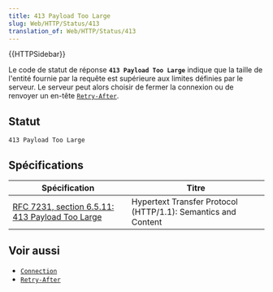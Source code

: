 ```yaml
---
title: 413 Payload Too Large
slug: Web/HTTP/Status/413
translation_of: Web/HTTP/Status/413
---
```

{{HTTPSidebar}}

Le code de statut de réponse **`413 Payload Too Large`** indique que la taille de l'entité fournie par la requête est supérieure aux limites définies par le serveur. Le serveur peut alors choisir de fermer la connexion ou de renvoyer un en-tête [`Retry-After`](/fr/docs/Web/HTTP/Headers/Retry-After).

## Statut

```
413 Payload Too Large
```

## Spécifications

| Spécification                                                        | Titre                                                         |
| -------------------------------------------------------------------- | ------------------------------------------------------------- |
| [RFC 7231, section 6.5.11: 413 Payload Too Large](https://datatracker.ietf.org/doc/html/rfc7231#section-6.5.11) | Hypertext Transfer Protocol (HTTP/1.1): Semantics and Content |

## Voir aussi

- [`Connection`](/fr/docs/Web/HTTP/Headers/Connection)
- [`Retry-After`](/fr/docs/Web/HTTP/Headers/Retry-After)
